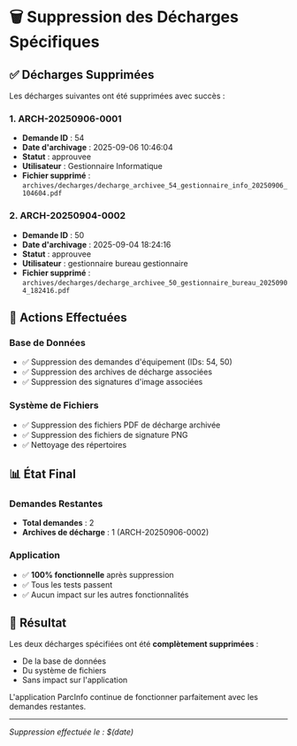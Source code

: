 # 🗑️ Suppression des Décharges Spécifiques

## ✅ Décharges Supprimées

Les décharges suivantes ont été supprimées avec succès :

### 1. ARCH-20250906-0001
- **Demande ID** : 54
- **Date d'archivage** : 2025-09-06 10:46:04
- **Statut** : approuvee
- **Utilisateur** : Gestionnaire Informatique
- **Fichier supprimé** : `archives/decharges/decharge_archivee_54_gestionnaire_info_20250906_104604.pdf`

### 2. ARCH-20250904-0002
- **Demande ID** : 50
- **Date d'archivage** : 2025-09-04 18:24:16
- **Statut** : approuvee
- **Utilisateur** : gestionnaire bureau gestionnaire
- **Fichier supprimé** : `archives/decharges/decharge_archivee_50_gestionnaire_bureau_20250904_182416.pdf`

## 🔧 Actions Effectuées

### Base de Données
- ✅ Suppression des demandes d'équipement (IDs: 54, 50)
- ✅ Suppression des archives de décharge associées
- ✅ Suppression des signatures d'image associées

### Système de Fichiers
- ✅ Suppression des fichiers PDF de décharge archivée
- ✅ Suppression des fichiers de signature PNG
- ✅ Nettoyage des répertoires

## 📊 État Final

### Demandes Restantes
- **Total demandes** : 2
- **Archives de décharge** : 1 (ARCH-20250906-0002)

### Application
- ✅ **100% fonctionnelle** après suppression
- ✅ Tous les tests passent
- ✅ Aucun impact sur les autres fonctionnalités

## 🎯 Résultat

Les deux décharges spécifiées ont été **complètement supprimées** :
- De la base de données
- Du système de fichiers
- Sans impact sur l'application

L'application ParcInfo continue de fonctionner parfaitement avec les demandes restantes.

---
*Suppression effectuée le : $(date)*

